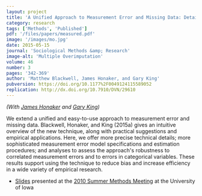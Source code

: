 ```yaml
---
layout: project
title: 'A Unified Approach to Measurement Error and Missing Data: Details and Extensions'
category: research
tags: ['Methods', 'Published']
pdf: '/files/papers/measured.pdf'
image: '/images/mo.jpg'
date: 2015-05-15
journal: 'Sociological Methods &amp; Research'
image-alt: 'Multiple Overimputation'
volume: 46
number: 3
pages: '342-369'
author: 'Matthew Blackwell, James Honaker, and Gary King'
pubversion: https://doi.org/10.1177%2F0049124115589052
replication: http://dx.doi.org/10.7910/DVN/29610
---
```

*(With [James Honaker][] and [Gary King][])*

  We extend a unified and easy-to-use approach to measurement error
  and missing data. Blackwell, Honaker, and King (2015a) gives an intuitive overview
  of the new technique, along with practical suggestions and empirical
  applications. Here, we offer more precise technical details; more
  sophisticated measurement error model specifications and estimation
  procedures; and analyses to assess the approach's robustness to
  correlated measurement errors and to errors in categorical
  variables. These results support using the technique to reduce bias
  and increase efficiency in a wide variety of empirical research.

* [Slides][mo-slides] presented at the [2010 Summer Methods Meeting][polmeth2010] at the University of Iowa

[mo-paper]: http://gking.harvard.edu/files/measure.pdf
[mo-slides]:  http://www.mattblackwell.org/files/papers/merror-methods.pdf
[polmeth2010]: http://www.polisci.uiowa.edu/polmeth/index.html
[James Honaker]: http://hona.kr/
[Gary King]: http://gking.harvard.edu
